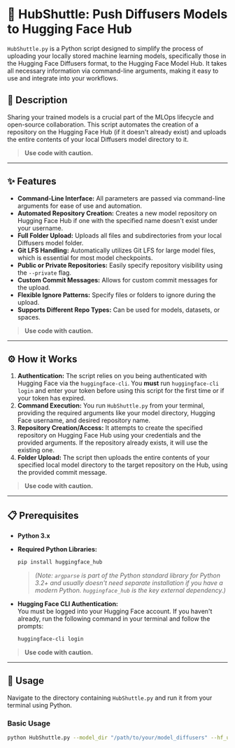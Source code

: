 # 🚀 HubShuttle: Push Diffusers Models to Hugging Face Hub

`HubShuttle.py` is a Python script designed to simplify the process of uploading your locally stored machine learning models, specifically those in the Hugging Face Diffusers format, to the Hugging Face Model Hub. It takes all necessary information via command-line arguments, making it easy to use and integrate into your workflows.

## 📜 Description

Sharing your trained models is a crucial part of the MLOps lifecycle and open-source collaboration. This script automates the creation of a repository on the Hugging Face Hub (if it doesn't already exist) and uploads the entire contents of your local Diffusers model directory to it.

> **Use code with caution.**

---

## ✨ Features

- **Command-Line Interface:** All parameters are passed via command-line arguments for ease of use and automation.  
- **Automated Repository Creation:** Creates a new model repository on Hugging Face Hub if one with the specified name doesn't exist under your username.  
- **Full Folder Upload:** Uploads all files and subdirectories from your local Diffusers model folder.  
- **Git LFS Handling:** Automatically utilizes Git LFS for large model files, which is essential for most model checkpoints.  
- **Public or Private Repositories:** Easily specify repository visibility using the `--private` flag.  
- **Custom Commit Messages:** Allows for custom commit messages for the upload.  
- **Flexible Ignore Patterns:** Specify files or folders to ignore during the upload.  
- **Supports Different Repo Types:** Can be used for models, datasets, or spaces.  

> **Use code with caution.**

---

## ⚙️ How it Works

1. **Authentication:** The script relies on you being authenticated with Hugging Face via the `huggingface-cli`. You **must** run `huggingface-cli login` and enter your token before using this script for the first time or if your token has expired.
2. **Command Execution:** You run `HubShuttle.py` from your terminal, providing the required arguments like your model directory, Hugging Face username, and desired repository name.
3. **Repository Creation/Access:** It attempts to create the specified repository on Hugging Face Hub using your credentials and the provided arguments. If the repository already exists, it will use the existing one.
4. **Folder Upload:** The script then uploads the entire contents of your specified local model directory to the target repository on the Hub, using the provided commit message.

> **Use code with caution.**

---

## 📋 Prerequisites

- **Python 3.x**
- **Required Python Libraries:**

    ```bash
    pip install huggingface_hub
    ```

    > *(Note: `argparse` is part of the Python standard library for Python 3.2+ and usually doesn't need separate installation if you have a modern Python. `huggingface_hub` is the key external dependency.)*

- **Hugging Face CLI Authentication:**  
  You must be logged into your Hugging Face account. If you haven't already, run the following command in your terminal and follow the prompts:

    ```bash
    huggingface-cli login
    ```

> **Use code with caution.**

---

## 🚀 Usage

Navigate to the directory containing `HubShuttle.py` and run it from your terminal using Python.

### Basic Usage

```bash
python HubShuttle.py --model_dir "/path/to/your/model_diffusers" --hf_username "YourHFUsername" --repo_name "MyAwesomeModel"
